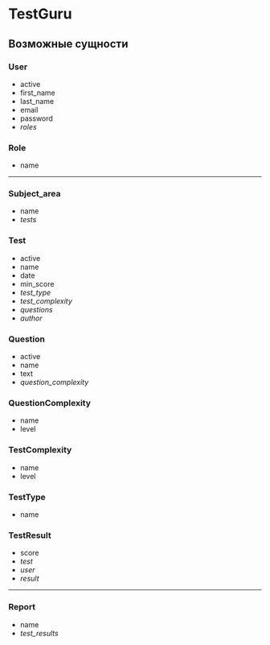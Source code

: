 # TestGuru

## Возможные сущности

### User
  * active
  * first\_name
  * last\_name
  * email
  * password
  * _roles_

### Role
  * name

____

### Subject_area
  * name
  * _tests_

### Test
  * active
  * name
  * date
  * min_score
  * _test\_type_
  * _test\_complexity_
  * _questions_
  * _author_

### Question
  * active
  * name
  * text
  * _question\_complexity_

### QuestionComplexity
  * name
  * level

### TestComplexity
  * name
  * level
  
### TestType
  * name

### TestResult
  * score
  * _test_
  * _user_
  * _result_

___

### Report
  * name
  * _test\_results_
